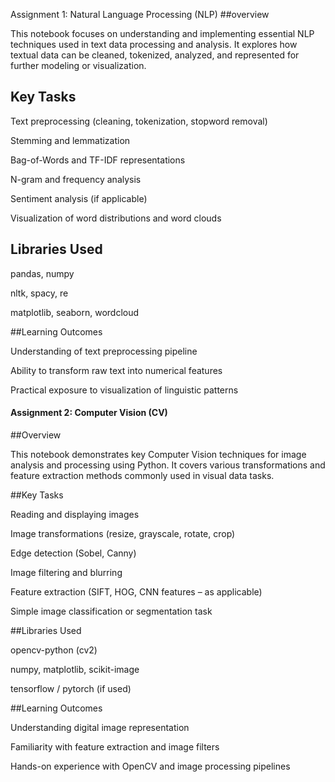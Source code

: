 Assignment 1: Natural Language Processing (NLP) 
##overview

This notebook focuses on understanding and implementing essential NLP techniques used in text data processing and analysis.
It explores how textual data can be cleaned, tokenized, analyzed, and represented for further modeling or visualization.

## Key Tasks

Text preprocessing (cleaning, tokenization, stopword removal)

Stemming and lemmatization

Bag-of-Words and TF-IDF representations

N-gram and frequency analysis

Sentiment analysis (if applicable)

Visualization of word distributions and word clouds

## Libraries Used

pandas, numpy

nltk, spacy, re

matplotlib, seaborn, wordcloud

##Learning Outcomes

Understanding of text preprocessing pipeline

Ability to transform raw text into numerical features

Practical exposure to visualization of linguistic patterns

#### Assignment 2: Computer Vision (CV)
##Overview

This notebook demonstrates key Computer Vision techniques for image analysis and processing using Python.
It covers various transformations and feature extraction methods commonly used in visual data tasks.

##Key Tasks

Reading and displaying images

Image transformations (resize, grayscale, rotate, crop)

Edge detection (Sobel, Canny)

Image filtering and blurring

Feature extraction (SIFT, HOG, CNN features – as applicable)

Simple image classification or segmentation task

##Libraries Used

opencv-python (cv2)

numpy, matplotlib, scikit-image

tensorflow / pytorch (if used)

##Learning Outcomes

Understanding digital image representation

Familiarity with feature extraction and image filters

Hands-on experience with OpenCV and image processing pipelines
